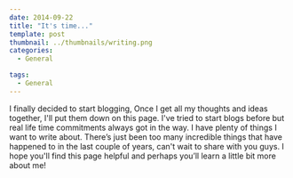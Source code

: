 ```yaml
---
date: 2014-09-22
title: "It's time..."
template: post
thumbnail: ../thumbnails/writing.png
categories:
  - General

tags:
  - General
---
```



I finally decided to start blogging, Once I get all my thoughts and ideas together, I'll put them down on this page. I've tried to start blogs before but real life time commitments always got in the way. I have plenty of things I want to write about. There’s just been too many incredible things that have happened to in the last couple of years, can't wait to share with you guys. I hope you'll find this page helpful and perhaps you’ll learn a little bit more about me!